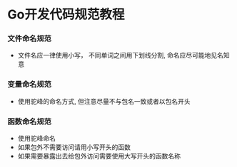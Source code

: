 # Go开发代码规范教程

### 文件命名规范

- 文件名应一律使用小写， 不同单词之间用下划线分割, 命名应尽可能地见名知意

### 变量命名规范

- 使用驼峰的命名方式, 但注意尽量不与包名一致或者以包名开头

### 函数命名规范

- 使用驼峰命名
- 如果包外不需要访问请用小写开头的函数
- 如果需要暴露出去给包外访问需要使用大写开头的函数名称
